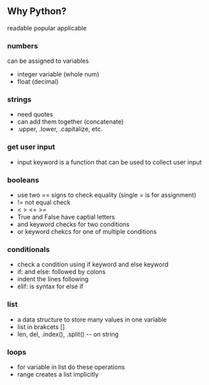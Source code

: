 ## Why Python?

readable
popular
applicable

### numbers

can be assigned to variables

- integer variable (whole num)
- float (decimal)

### strings

- need quotes
- can add them together (concatenate)
- .upper, .lower, .capitalize, etc.

### get user input

- input keyword is a function that can be used to collect user input

### booleans

- use two == signs to check equality (single = is for assignment)
- != not equal check
- < > <= >=
- True and False have captial letters
- and keyword checks for two conditions
- or keyword chekcs for one of multiple conditions

### conditionals

- check a condition using if keyword and else keyword
- if: and else: followed by colons
- indent the lines following
- elif: is syntax for else if

### list

- a data structure to store many values in one variable
- list in brakcets []
- len, del, .index(), .split() -- on string

### loops

- for variable in list
  do these operations
- range creates a list implicitly
